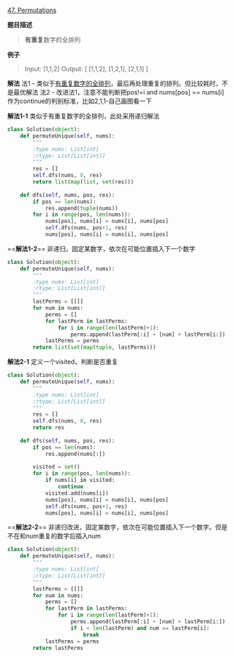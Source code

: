 [47. Permutations](https://leetcode.com/problems/permutations-ii/description/)

**题目描述**
> **有重复**数字的全排列

**例子**
> Input: [1,1,2]
Output:
[
  [1,1,2],
  [1,2,1],
  [2,1,1]
]

**解法**
法1 - 类似于[有重复数字的全排列](https://blog.csdn.net/a786150017/article/details/82953923)，最后再处理重复的排列。但比较耗时，不是最优解法
法2 - 改进法1，注意不能判断把pos!=i and nums[pos] == nums[i]作为continue的判别标准，比如2,1,1-自己画图看一下

**解法1-1**
类似于有重复数字的全排列，此处采用递归解法
```python
class Solution(object):
    def permuteUnique(self, nums):
        """
        :type nums: List[int]
        :rtype: List[List[int]]
        """
        res = []
        self.dfs(nums, 0, res)
        return list(map(list, set(res)))
    
    def dfs(self, nums, pos, res):
        if pos == len(nums):
            res.append(tuple(nums))
        for i in range(pos, len(nums)):
            nums[pos], nums[i] = nums[i], nums[pos]
            self.dfs(nums, pos+1, res)
            nums[pos], nums[i] = nums[i], nums[pos]
```

==**解法1-2**==
非递归，固定某数字，依次在可能位置插入下一个数字
```python
class Solution(object):
    def permuteUnique(self, nums):
        """
        :type nums: List[int]
        :rtype: List[List[int]]
        """
        lastPerms = [[]]
        for num in nums:
            perms = []
            for lastPerm in lastPerms:
                for i in range(len(lastPerm)+1):
                    perms.append(lastPerm[:i] + [num] + lastPerm[i:])
            lastPerms = perms
        return list(set(map(tuple, lastPerms)))
```

**解法2-1**
定义一个visited，判断是否重复
```python
class Solution(object):
    def permuteUnique(self, nums):
        """
        :type nums: List[int]
        :rtype: List[List[int]]
        """
        res = []
        self.dfs(nums, 0, res)
        return res
    
    def dfs(self, nums, pos, res):
        if pos == len(nums):
            res.append(nums[:])
        
        visited = set()
        for i in range(pos, len(nums)):
            if nums[i] in visited:
                continue
            visited.add(nums[i])
            nums[pos], nums[i] = nums[i], nums[pos]
            self.dfs(nums, pos+1, res)
            nums[pos], nums[i] = nums[i], nums[pos]
```
==**解法2-2**==
非递归改进，固定某数字，依次在可能位置插入下一个数字。但是不在和num重复的数字后插入num
```python
class Solution(object):
    def permuteUnique(self, nums):
        """
        :type nums: List[int]
        :rtype: List[List[int]]
        """
        lastPerms = [[]]
        for num in nums:
            perms = []
            for lastPerm in lastPerms:
                for i in range(len(lastPerm)+1):
                    perms.append(lastPerm[:i] + [num] + lastPerm[i:])
                    if i < len(lastPerm) and num == lastPerm[i]:
                        break
            lastPerms = perms
        return lastPerms
```
